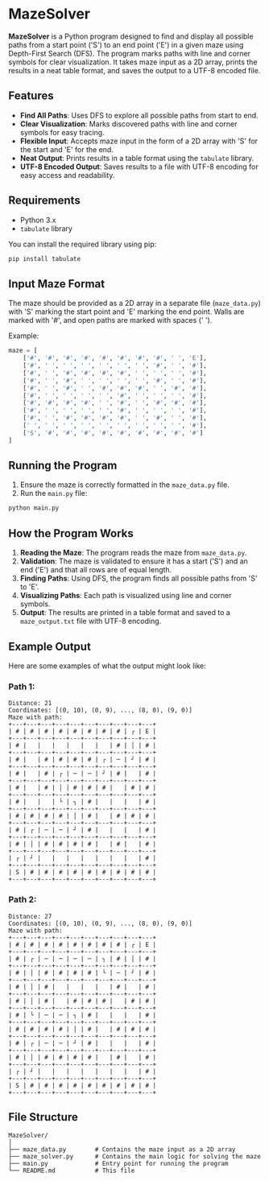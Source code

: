 # MazeSolver

**MazeSolver** is a Python program designed to find and display all possible paths from a start point ('S') to an end point ('E') in a given maze using Depth-First Search (DFS). The program marks paths with line and corner symbols for clear visualization. It takes maze input as a 2D array, prints the results in a neat table format, and saves the output to a UTF-8 encoded file.

## Features
- **Find All Paths**: Uses DFS to explore all possible paths from start to end.
- **Clear Visualization**: Marks discovered paths with line and corner symbols for easy tracing.
- **Flexible Input**: Accepts maze input in the form of a 2D array with 'S' for the start and 'E' for the end.
- **Neat Output**: Prints results in a table format using the `tabulate` library.
- **UTF-8 Encoded Output**: Saves results to a file with UTF-8 encoding for easy access and readability.

## Requirements
- Python 3.x
- `tabulate` library

You can install the required library using pip:
```sh
pip install tabulate
```

## Input Maze Format
The maze should be provided as a 2D array in a separate file (`maze_data.py`) with 'S' marking the start point and 'E' marking the end point. Walls are marked with '#', and open paths are marked with spaces (' ').

Example:
```python
maze = [
    ['#', '#', '#', '#', '#', '#', '#', '#', ' ', 'E'],
    ['#', ' ', ' ', ' ', ' ', ' ', ' ', '#', ' ', '#'],
    ['#', ' ', '#', '#', '#', '#', ' ', ' ', ' ', '#'],
    ['#', ' ', '#', ' ', ' ', ' ', ' ', '#', ' ', '#'],
    ['#', ' ', '#', ' ', '#', '#', '#', ' ', '#', '#'],
    ['#', ' ', ' ', ' ', ' ', '#', ' ', ' ', ' ', '#'],
    ['#', '#', '#', '#', ' ', '#', ' ', '#', '#', '#'],
    ['#', ' ', ' ', ' ', ' ', '#', ' ', ' ', ' ', '#'],
    ['#', ' ', '#', '#', '#', '#', ' ', '#', ' ', '#'],
    [' ', ' ', ' ', ' ', ' ', ' ', ' ', ' ', ' ', '#'],
    ['S', '#', '#', '#', '#', '#', '#', '#', '#', '#']
]
```

## Running the Program
1. Ensure the maze is correctly formatted in the `maze_data.py` file.
2. Run the `main.py` file:
```sh
python main.py
```

## How the Program Works
1. **Reading the Maze**: The program reads the maze from `maze_data.py`.
2. **Validation**: The maze is validated to ensure it has a start ('S') and an end ('E') and that all rows are of equal length.
3. **Finding Paths**: Using DFS, the program finds all possible paths from 'S' to 'E'.
4. **Visualizing Paths**: Each path is visualized using line and corner symbols.
5. **Output**: The results are printed in a table format and saved to a `maze_output.txt` file with UTF-8 encoding.

## Example Output
Here are some examples of what the output might look like:

### Path 1:
```
Distance: 21
Coordinates: [(0, 10), (0, 9), ..., (8, 0), (9, 0)]
Maze with path:
+---+---+---+---+---+---+---+---+---+---+
| # | # | # | # | # | # | # | # | ┌ | E |
+---+---+---+---+---+---+---+---+---+---+
| # |   |   |   |   |   |   | # | │ | # |
+---+---+---+---+---+---+---+---+---+---+
| # |   | # | # | # | # | ┌ | ─ | ┘ | # |
+---+---+---+---+---+---+---+---+---+---+
| # |   | # | ┌ | ─ | ─ | ┘ | # |   | # |
+---+---+---+---+---+---+---+---+---+---+
| # |   | # | │ | # | # | # |   | # | # |
+---+---+---+---+---+---+---+---+---+---+
| # |   |   | └ | ┐ | # |   |   |   | # |
+---+---+---+---+---+---+---+---+---+---+
| # | # | # | # | │ | # |   | # | # | # |
+---+---+---+---+---+---+---+---+---+---+
| # | ┌ | ─ | ─ | ┘ | # |   |   |   | # |
+---+---+---+---+---+---+---+---+---+---+
| # | │ | # | # | # | # |   | # |   | # |
+---+---+---+---+---+---+---+---+---+---+
| ┌ | ┘ |   |   |   |   |   |   |   | # |
+---+---+---+---+---+---+---+---+---+---+
| S | # | # | # | # | # | # | # | # | # |
+---+---+---+---+---+---+---+---+---+---+
```

### Path 2:
```
Distance: 27
Coordinates: [(0, 10), (0, 9), ..., (8, 0), (9, 0)]
Maze with path:
+---+---+---+---+---+---+---+---+---+---+
| # | # | # | # | # | # | # | # | ┌ | E |
+---+---+---+---+---+---+---+---+---+---+
| # | ┌ | ─ | ─ | ─ | ─ | ┐ | # | │ | # |
+---+---+---+---+---+---+---+---+---+---+
| # | │ | # | # | # | # | └ | ─ | ┘ | # |
+---+---+---+---+---+---+---+---+---+---+
| # | │ | # |   |   |   |   | # |   | # |
+---+---+---+---+---+---+---+---+---+---+
| # | │ | # |   | # | # | # |   | # | # |
+---+---+---+---+---+---+---+---+---+---+
| # | └ | ─ | ─ | ┐ | # |   |   |   | # |
+---+---+---+---+---+---+---+---+---+---+
| # | # | # | # | │ | # |   | # | # | # |
+---+---+---+---+---+---+---+---+---+---+
| # | ┌ | ─ | ─ | ┘ | # |   |   |   | # |
+---+---+---+---+---+---+---+---+---+---+
| # | │ | # | # | # | # |   | # |   | # |
+---+---+---+---+---+---+---+---+---+---+
| ┌ | ┘ |   |   |   |   |   |   |   | # |
+---+---+---+---+---+---+---+---+---+---+
| S | # | # | # | # | # | # | # | # | # |
+---+---+---+---+---+---+---+---+---+---+
```

## File Structure
```
MazeSolver/
│
├── maze_data.py        # Contains the maze input as a 2D array
├── maze_solver.py      # Contains the main logic for solving the maze
├── main.py             # Entry point for running the program
└── README.md           # This file
```
